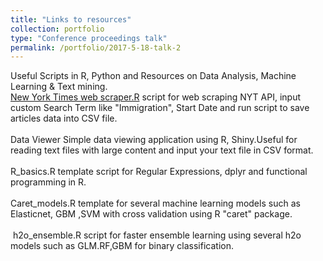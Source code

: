 ```yaml
---
title: "Links to resources"
collection: portfolio
type: "Conference proceedings talk"
permalink: /portfolio/2017-5-18-talk-2
---
```

 
Useful Scripts in R, Python and Resources on Data Analysis, Machine Learning & Text mining.
<br/>
[New York Times web scraper.R](https://github.com/bandjay/NYtimes/blob/master/NYtimes_EveryDay_Scraper.R) script for web scraping  NYT API, input custom Search Term like "Immigration", Start Date and run script to save articles data into CSV file.                                                        
<br/>
Data Viewer Simple data viewing application using R, Shiny.Useful for reading text files with large content and input your text file in CSV format.                                                                                                                                                                                                                  
<br/>
R_basics.R template script for Regular Expressions, dplyr and functional programming in R.             
<br/>
Caret_models.R template for several machine learning models such as Elasticnet, GBM ,SVM with cross validation using R "caret" package.  
<br/>​
h2o_ensemble.R  script for faster ensemble learning using several h2o models such as GLM.RF,GBM for binary classification. 

​



​

​
